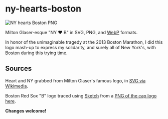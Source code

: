 ny-hearts-boston
================

![NY hearts Boston
PNG](https://raw.github.com/jazzcrazed/ny-hearts-boston/master/ny-hearts-boston-2x.png)

Milton Glaser-esque "NY ❤  B" in SVG, PNG, and
[WebP](https://developers.google.com/speed/webp/) formats.

In honor of the unimaginable tragedy at the 2013 Boston Marathon, I
did this logo mash-up to express my solidarity, and surely all of New
York's, with Boston during this trying time.

Sources
-------

Heart and NY grabbed from Milton Glaser's famous logo, in [SVG via
Wikimedia](http://commons.wikimedia.org/wiki/File:I_Love_New_York.svg).

Boston Red Sox "B" logo traced using [Sketch](http://www.bohemiancoding.com/sketch/)
from a [PNG of the cap logo
here](http://www.sportslogos.net/logos/view/8a6yhpv94ogg5ofujdye2ezg4/Boston_Red_Sox/1979/Cap_Logo).

**Changes welcome!**
